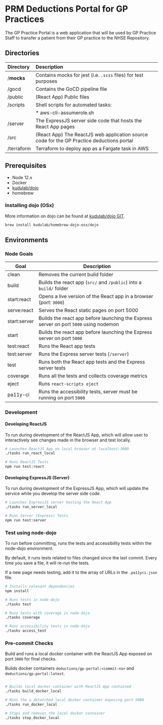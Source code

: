 # PRM Deductions Portal for GP Practices

The GP Practice Portal is a web application that will be used by GP Practice Staff to transfer a patient from 
their GP practice to the NHSE Repository.

## Directories

| Directory     | Description                                                                               | 
|:--------------|:------------------------------------------------------------------------------------------|
| /__mocks__    | Contains mocks for jest (i.e. `.scss` files) for test purposes
| /gocd         | Contains the GoCD pipeline file                                                           |
| /public       | (React App) Public files                                                                  |
| /scripts      | Shell scripts for automated tasks:                                                        |
|               |   *  aws-cli-assumerole.sh                                                                |
| /server       | The ExpressJS server side code that hosts the React App pages                             |
| /src          | (React App) The ReactJS web application source code for the GP Practice deductions portal |
| /terraform    | Terraform to deploy app as a Fargate task in AWS                                          |


## Prerequisites

* Node 12.x
* Docker
* [kudulab/dojo](https://github.com/kudulab/dojo)
* homebrew

### Installing dojo (OSx)

More information on dojo can be found at [kudulab/dojo GIT](https://github.com/kudulab/dojo).

```bash
brew install kudulab/homebrew-dojo-osx/dojo
```

## Environments

### Node Goals

| Goal          | Description                                                                           |
|---------------|---------------------------------------------------------------------------------------|
| clean         | Removes the current build folder                                                      |
| build         | Builds the react app (`src/` and `/public`) into a `build/` folder                    |
| start:react   | Opens a live version of the React app in a browser (port: `3000`)                     |
| serve:react   | Serves the React static pages on port 5000                                            |
| start:server  | Builds the react app before launching the Express server on port `5000` using nodemon |
| start         | Builds the react app before launching the Express server on port `5000`               |
| test:react    | Runs the React app tests                                                              |
| test:server   | Runs the Express server tests (`/server`)                                             |
| test          | Runs both the React app tests and the Express server tests                            |
| coverage      | Runs all the tests and collects coverage metrics                                      |
| eject         | Runs `react-scripts eject`                                                            |
| pa11y-ci      | Runs the accessibility tests, server must be running on port `5000`                   |

### Development


#### Developing ReactJS

To run during development of the ReactJS App, which will allow user to interactively see changes made
in the browser and test locally.

```bash
# Launches ReactJS App on local browser at localhost:3000 
./tasks run_react_local

# Runs ReactJS Tests
npm run test:react
```

#### Developing ExpressJS (Server)

To run during development of the ExpressJS App, which will update the service while you develop the server side code.

```bash
# Launches ExpressJS server hosting the React App
./tasks run_server_local

# Runs Server (Express) Tests
npm run test:server
```

### Test using node-dojo

To run before committing, runs the tests and accessibility tests within the node-dojo environment.

By default, it runs tests related to files changed since the last commit. Every time you save a file, it will re-run 
the tests.

If a new page needs testing, add it to the array of URLs in the `.pa11yci.json` file.

```bash
# Installs relevant dependencies
npm install 

# Runs tests in node-dojo 
./tasks test

# Runs tests with coverage in node-dojo 
./tasks coverage

# Runs accessibility tests in node-dojo
./tasks access_test
```

### Pre-commit Checks

Build and runs a local docker container with the ReactJS App exposed on port `3000` for final checks.

Builds docker containers `deductions/gp-portal:<commit-no>` and `deductions/gp-portal:latest`.

```bash

# Builds local docker container with ReactJS App contained 
./tasks build_docker_local

# Runs the a detatched local docker container exposing port 5000
./tasks run_docker_local

# Stops and removes the local docker container
./tasks stop_docker_local
```
